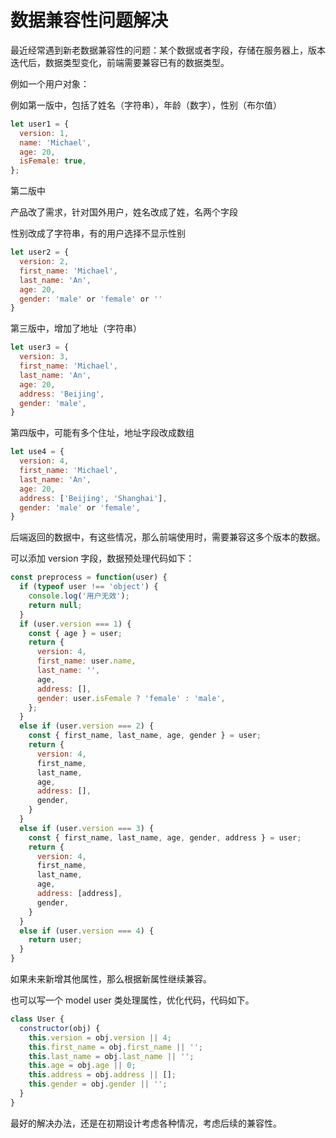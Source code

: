 # 数据兼容性问题解决

最近经常遇到新老数据兼容性的问题：某个数据或者字段，存储在服务器上，版本迭代后，数据类型变化，前端需要兼容已有的数据类型。

例如一个用户对象：

例如第一版中，包括了姓名（字符串），年龄（数字），性别（布尔值）

```js
let user1 = {
  version: 1,
  name: 'Michael',
  age: 20,
  isFemale: true,
};
```

第二版中

产品改了需求，针对国外用户，姓名改成了姓，名两个字段

性别改成了字符串，有的用户选择不显示性别

```js
let user2 = {
  version: 2,
  first_name: 'Michael',
  last_name: 'An',
  age: 20,
  gender: 'male' or 'female' or ''
}
```

第三版中，增加了地址（字符串）

```js
let user3 = {
  version: 3,
  first_name: 'Michael',
  last_name: 'An',
  age: 20,
  address: 'Beijing',
  gender: 'male',
}
```

第四版中，可能有多个住址，地址字段改成数组

```js
let use4 = {
  version: 4,
  first_name: 'Michael',
  last_name: 'An',
  age: 20,
  address: ['Beijing', 'Shanghai'],
  gender: 'male' or 'female',
}
```

后端返回的数据中，有这些情况，那么前端使用时，需要兼容这多个版本的数据。

可以添加 version 字段，数据预处理代码如下：

```js
const preprocess = function(user) {
  if (typeof user !== 'object') {
    console.log('用户无效');
    return null;
  }
  if (user.version === 1) {
    const { age } = user;
    return {
      version: 4,
      first_name: user.name,
      last_name: '',
      age,
      address: [],
      gender: user.isFemale ? 'female' : 'male',
    };
  }
  else if (user.version === 2) {
    const { first_name, last_name, age, gender } = user;
    return {
      version: 4,
      first_name,
      last_name,
      age,
      address: [],
      gender,
    }
  }
  else if (user.version === 3) {
    const { first_name, last_name, age, gender, address } = user;
    return {
      version: 4,
      first_name,
      last_name,
      age,
      address: [address],
      gender,
    }
  }
  else if (user.version === 4) {
    return user;
  }
}
```

如果未来新增其他属性，那么根据新属性继续兼容。

也可以写一个 model  user 类处理属性，优化代码，代码如下。

~~~js
class User {
  constructor(obj) {
    this.version = obj.version || 4;
    this.first_name = obj.first_name || '';
    this.last_name = obj.last_name || '';
    this.age = obj.age || 0;
    this.address = obj.address || [];
    this.gender = obj.gender || '';
  }
}
~~~

最好的解决办法，还是在初期设计考虑各种情况，考虑后续的兼容性。
